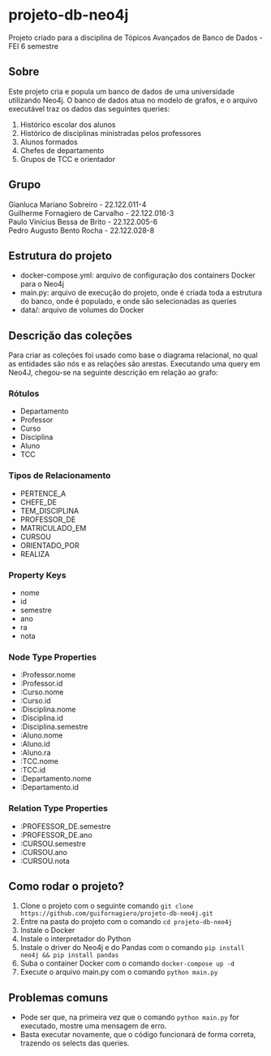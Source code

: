 # projeto-db-neo4j
Projeto criado para a disciplina de Tópicos Avançados de Banco de Dados - FEI 6 semestre

## Sobre
Este projeto cria e popula um banco de dados de uma universidade utilizando Neo4j. O banco de dados atua no modelo de grafos, e o arquivo executável traz os dados das seguintes queries: <br>
1. Histórico escolar dos alunos <br>
2. Histórico de disciplinas ministradas pelos professores <br>
3. Alunos formados <br>
4. Chefes de departamento <br>
5. Grupos de TCC e orientador

## Grupo
Gianluca Mariano Sobreiro - 22.122.011-4<br>
Guilherme Fornagiero de Carvalho - 22.122.016-3<br>
Paulo Vinícius Bessa de Brito - 22.122.005-6<br>
Pedro Augusto Bento Rocha - 22.122.028-8<br>

## Estrutura do projeto
- docker-compose.yml: arquivo de configuração dos containers Docker para o Neo4j
- main.py: arquivo de execução do projeto, onde é criada toda a estrutura do banco, onde é populado, e onde são selecionadas as queries
- data/: arquivo de volumes do Docker

## Descrição das coleções
Para criar as coleções foi usado como base o diagrama relacional, no qual as entidades são nós e as relações são arestas. Executando uma query em Neo4J, chegou-se na seguinte descrição em relação ao grafo:

### Rótulos
- Departamento
- Professor
- Curso
- Disciplina
- Aluno
- TCC

### Tipos de Relacionamento
- PERTENCE_A
- CHEFE_DE
- TEM_DISCIPLINA
- PROFESSOR_DE
- MATRICULADO_EM
- CURSOU
- ORIENTADO_POR
- REALIZA

### Property Keys
- nome
- id
- semestre
- ano
- ra
- nota

### Node Type Properties
- :Professor.nome
- :Professor.id
- :Curso.nome
- :Curso.id
- :Disciplina.nome
- :Disciplina.id
- :Disciplina.semestre
- :Aluno.nome
- :Aluno.id
- :Aluno.ra
- :TCC.nome
- :TCC.id
- :Departamento.nome
- :Departamento.id

### Relation Type Properties
- :PROFESSOR_DE.semestre
- :PROFESSOR_DE.ano
- :CURSOU.semestre
- :CURSOU.ano
- :CURSOU.nota

## Como rodar o projeto?
1. Clone o projeto com o seguinte comando ```git clone https://github.com/guifornagiero/projeto-db-neo4j.git``` <br>
2. Entre na pasta do projeto com o comando ```cd projeto-db-neo4j```
3. Instale o Docker <br>
4. Instale o interpretador do Python <br>
5. Instale o driver do Neo4j e do Pandas com o comando ```pip install neo4j && pip install pandas``` <br>
6. Suba o container Docker com o comando ```docker-compose up -d``` <br>
7. Execute o arquivo main.py com o comando ```python main.py``` <br>

## Problemas comuns
- Pode ser que, na primeira vez que o comando ```python main.py``` for executado, mostre uma mensagem de erro.
- Basta executar novamente, que o código funcionará de forma correta, trazendo os selects das queries.
